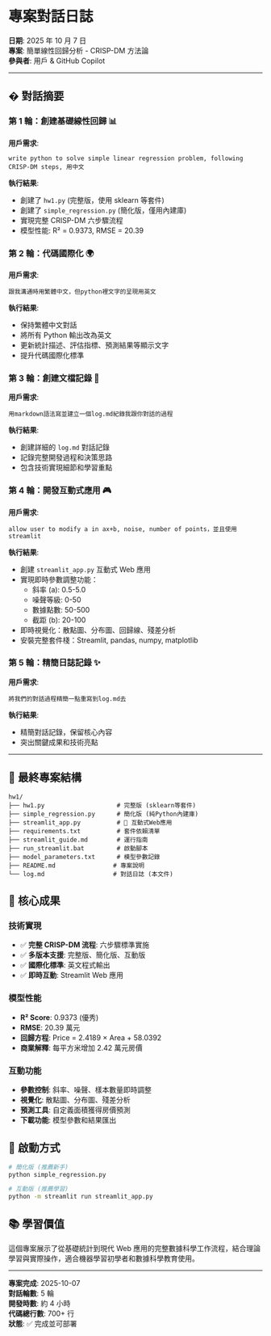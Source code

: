 # 專案對話日誌

**日期**: 2025 年 10 月 7 日  
**專案**: 簡單線性回歸分析 - CRISP-DM 方法論  
**參與者**: 用戶 & GitHub Copilot

---

## �️ 對話摘要

### 第 1 輪：創建基礎線性回歸 📊

**用戶需求**:

```
write python to solve simple linear regression problem, following CRISP-DM steps, 用中文
```

**執行結果**:

- 創建了 `hw1.py` (完整版，使用 sklearn 等套件)
- 創建了 `simple_regression.py` (簡化版，僅用內建庫)
- 實現完整 CRISP-DM 六步驟流程
- 模型性能: R² = 0.9373, RMSE = 20.39

### 第 2 輪：代碼國際化 🌍

**用戶需求**:

```
跟我溝通時用繁體中文，但python裡文字的呈現用英文
```

**執行結果**:

- 保持繁體中文對話
- 將所有 Python 輸出改為英文
- 更新統計描述、評估指標、預測結果等顯示文字
- 提升代碼國際化標準

### 第 3 輪：創建文檔記錄 📝

**用戶需求**:

```
用markdown語法寫並建立一個log.md紀錄我跟你對話的過程
```

**執行結果**:

- 創建詳細的 `log.md` 對話記錄
- 記錄完整開發過程和決策思路
- 包含技術實現細節和學習重點

### 第 4 輪：開發互動式應用 🎮

**用戶需求**:

```
allow user to modify a in ax+b, noise, number of points，並且使用streamlit
```

**執行結果**:

- 創建 `streamlit_app.py` 互動式 Web 應用
- 實現即時參數調整功能：
  - 斜率 (a): 0.5-5.0
  - 噪聲等級: 0-50
  - 數據點數: 50-500
  - 截距 (b): 20-100
- 即時視覺化：散點圖、分布圖、回歸線、殘差分析
- 安裝完整套件棧：Streamlit, pandas, numpy, matplotlib

### 第 5 輪：精簡日誌記錄 ✨

**用戶需求**:

```
將我們的對話過程精簡一點重寫到log.md去
```

**執行結果**:

- 精簡對話記錄，保留核心內容
- 突出關鍵成果和技術亮點

---

## 📂 最終專案結構

```
hw1/
├── hw1.py                    # 完整版 (sklearn等套件)
├── simple_regression.py      # 簡化版 (純Python內建庫)
├── streamlit_app.py          # 🌟 互動式Web應用
├── requirements.txt          # 套件依賴清單
├── streamlit_guide.md        # 運行指南
├── run_streamlit.bat         # 啟動腳本
├── model_parameters.txt      # 模型參數記錄
├── README.md                # 專案說明
└── log.md                   # 對話日誌 (本文件)
```

## 🎯 核心成果

### 技術實現

- ✅ **完整 CRISP-DM 流程**: 六步驟標準實施
- ✅ **多版本支援**: 完整版、簡化版、互動版
- ✅ **國際化標準**: 英文程式輸出
- ✅ **即時互動**: Streamlit Web 應用

### 模型性能

- **R² Score**: 0.9373 (優秀)
- **RMSE**: 20.39 萬元
- **回歸方程**: Price = 2.4189 × Area + 58.0392
- **商業解釋**: 每平方米增加 2.42 萬元房價

### 互動功能

- **參數控制**: 斜率、噪聲、樣本數量即時調整
- **視覺化**: 散點圖、分布圖、殘差分析
- **預測工具**: 自定義面積獲得房價預測
- **下載功能**: 模型參數和結果匯出

## 🚀 啟動方式

```bash
# 簡化版 (推薦新手)
python simple_regression.py

# 互動版 (推薦學習)
python -m streamlit run streamlit_app.py
```

## 📚 學習價值

這個專案展示了從基礎統計到現代 Web 應用的完整數據科學工作流程，結合理論學習與實際操作，適合機器學習初學者和數據科學教育使用。

---

**專案完成**: 2025-10-07  
**對話輪數**: 5 輪  
**開發時數**: 約 4 小時  
**代碼總行數**: 700+ 行  
**狀態**: ✅ 完成並可部署
